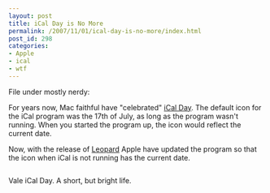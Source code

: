 ```yaml
---
layout: post
title: iCal Day is No More
permalink: /2007/11/01/ical-day-is-no-more/index.html
post_id: 298
categories: 
- Apple
- ical
- wtf
---
```


 File under mostly nerdy:




For years now, Mac faithful have "celebrated" <a href="http://arstechnica.com/journals/apple.ars/2005/7/16/734">iCal Day</a>. The default icon for the iCal program was the 17th of July, as long as the program wasn't running. When you started the program up, the icon would reflect the current date.




Now, with the release of <a href="http://www.apple.com/macosx/">Leopard</a> Apple have updated the program so that the icon when iCal is not running has the current date.




<img src="http://jordanbrock.com/assets/2007/11/1/ical_day.jpg" alt="" />




Vale iCal Day. A short, but bright life.

